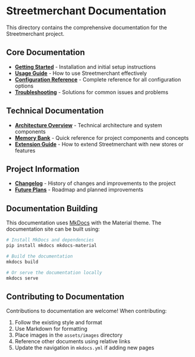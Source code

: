 # Streetmerchant Documentation

This directory contains the comprehensive documentation for the Streetmerchant project.

## Core Documentation

- **[Getting Started](./getting-started.md)** - Installation and initial setup instructions
- **[Usage Guide](./usage.md)** - How to use Streetmerchant effectively
- **[Configuration Reference](./configuration-reference.md)** - Complete reference for all configuration options
- **[Troubleshooting](./troubleshooting.md)** - Solutions for common issues and problems

## Technical Documentation

- **[Architecture Overview](./architecture.md)** - Technical architecture and system components
- **[Memory Bank](./memory-bank.md)** - Quick reference for project components and concepts
- **[Extension Guide](./extension-guide.md)** - How to extend Streetmerchant with new stores or features

## Project Information

- **[Changelog](./changelog.md)** - History of changes and improvements to the project
- **[Future Plans](./future-plans.md)** - Roadmap and planned improvements

## Documentation Building

This documentation uses [MkDocs](https://www.mkdocs.org/) with the Material theme. The documentation site can be built using:

```bash
# Install MkDocs and dependencies
pip install mkdocs mkdocs-material

# Build the documentation
mkdocs build

# Or serve the documentation locally
mkdocs serve
```

## Contributing to Documentation

Contributions to documentation are welcome! When contributing:

1. Follow the existing style and format
2. Use Markdown for formatting
3. Place images in the `assets/images` directory
4. Reference other documents using relative links
5. Update the navigation in `mkdocs.yml` if adding new pages